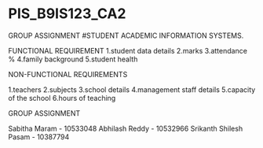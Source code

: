 # PIS_B9IS123_CA2
GROUP ASSIGNMENT
#STUDENT ACADEMIC INFORMATION SYSTEMS.

FUNCTIONAL REQUIREMENT
1.student data details
2.marks
3.attendance %
4.family background
5.student health



NON-FUNCTIONAL REQUIREMENTS

1.teachers
2.subjects 
3.school details
4.management staff details
5.capacity of the school
6.hours of teaching




GROUP ASSIGNMENT

Sabitha Maram           - 10533048
Abhilash Reddy          - 10532966
Srikanth Shilesh Pasam  - 10387794




